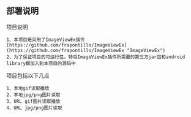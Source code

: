 部署说明
-------
项目说明

	1、本项目是采用了ImageViewEx插件[https://github.com/frapontillo/ImageViewEx](https://github.com/frapontillo/ImageViewEx "ImageViewEx")
	2、为了保证项目的可运行性，特将ImageViewEx插件所需要的第三方jar包和android library都加入到本项目的源码中
项目包括以下几点

	1、本地gif读取播放
	2、本地jpg/png图片读取
	3、URL gif图片读取播放
	4、URL jpg/png图片读取

